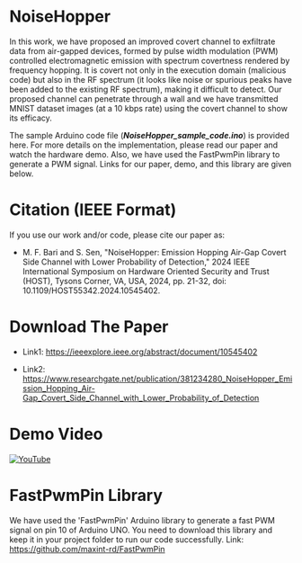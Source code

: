 # NoiseHopper

In this work, we have proposed an improved covert channel to exfiltrate data from air-gapped devices, formed by pulse width modulation (PWM) controlled electromagnetic emission with spectrum covertness rendered by frequency hopping. It is covert not only in the execution domain (malicious code) but also in the RF spectrum (it looks like noise or spurious peaks have been added to the existing RF spectrum), making it difficult to detect. Our proposed channel can penetrate through a wall and we have transmitted MNIST dataset images (at a 10 kbps rate) using the covert channel to show its efficacy.

The sample Arduino code file (***NoiseHopper_sample_code.ino***) is provided here. For more details on the implementation, please read our paper and watch the hardware demo. Also, we have used the FastPwmPin library to generate a PWM signal. Links for our paper, demo, and this library are given below.

# Citation (IEEE Format)
If you use our work and/or code, please cite our paper as:
* M. F. Bari and S. Sen, "NoiseHopper: Emission Hopping Air-Gap Covert Side Channel with Lower Probability of Detection," 2024 IEEE International Symposium on Hardware Oriented Security and Trust (HOST), Tysons Corner, VA, USA, 2024, pp. 21-32, doi: 10.1109/HOST55342.2024.10545402. 

# Download The Paper

* Link1: https://ieeexplore.ieee.org/abstract/document/10545402

* Link2: https://www.researchgate.net/publication/381234280_NoiseHopper_Emission_Hopping_Air-Gap_Covert_Side_Channel_with_Lower_Probability_of_Detection

# Demo Video

[![YouTube](http://i.ytimg.com/vi/v8LqhLB0fwU/hqdefault.jpg)](https://www.youtube.com/watch?v=v8LqhLB0fwU)

# FastPwmPin Library
 We have used the 'FastPwmPin' Arduino library to generate a fast PWM signal on pin 10 of Arduino UNO. You need to download this library and keep it in your project folder to run our code successfully.
Link: https://github.com/maxint-rd/FastPwmPin
